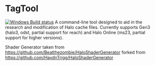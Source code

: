 # TagTool

[![Windows Build status](https://ci.appveyor.com/project/Beatthezombie/tagtool?branch=master&svg=true)](https://ci.appveyor.com/project/Beatthezombie/tagtool/branch/master)
A command-line tool designed to aid in the research and modification of Halo cache files. Currently supports Gen3 (halo3, odst, partial support for reach) and Halo Online (ms23, partial support for higher versions).

Shader Generator taken from https://github.com/Beatthezombie/HaloShaderGenerator forked from https://github.com/HaydnTrigg/HaloShaderGenerator

